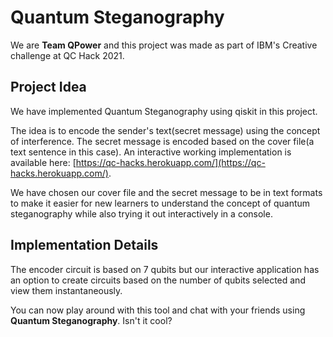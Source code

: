 # Quantum Steganography

We are **Team QPower** and this project was made as part of IBM's Creative challenge at QC Hack 2021.


## Project Idea

We have implemented Quantum Steganography using qiskit in this project.   

The idea is to encode the sender's text(secret message) using the concept of interference. The secret message is encoded based on the cover file(a text sentence in this case). An interactive working implementation is available here: [https://qc-hacks.herokuapp.com/](https://qc-hacks.herokuapp.com/). 

We have chosen our cover file and the secret message to be in text formats to make it easier for new learners to understand the concept of quantum steganography while also trying it out interactively in a console. 

## Implementation Details

The encoder circuit is based on 7 qubits but our interactive application has an option to create circuits based on the number of qubits selected and view them instantaneously.  


You can now play around with this tool and chat with your friends using **Quantum Steganography**. Isn't it cool?
